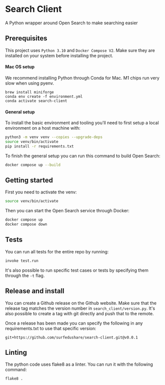 # Search Client

A Python wrapper around Open Search to make searching easier

## Prerequisites

This project uses `Python 3.10` and `Docker Compose V2`.
Make sure they are installed on your system before installing the project.

#### Mac OS setup

We recommend installing Python through Conda for Mac. M1 chips run very slow when using pyenv.
```
brew install miniforge
conda env create -f environment.yml
conda activate search-client
```


#### General setup

To install the basic environment and tooling you'll need to first setup a local environment on a host machine with:

```bash
python3 -m venv venv --copies --upgrade-deps
source venv/bin/activate
pip install -r requirements.txt
```

To finish the general setup you can run this command to build Open Search:

```bash
docker compose up --build
```


## Getting started

First you need to activate the venv:

```bash
source venv/bin/activate
```

Then you can start the Open Search service through Docker:

```bash
docker compose up
docker compose down
```

## Tests

You can run all tests for the entire repo by running:

```bash
invoke test.run
```

It's also possible to run specific test cases or tests by specifying them through the ``-t`` flag.

## Release and install

You can create a Github release on the Github website.
Make sure that the release tag matches the version number in ``search_client/version.py``.
It's also possible to create a tag with git directly and push that to the remote.

Once a release has been made you can specify the following in any requirements.txt to use that specific version:

```
git+https://github.com/surfedushare/search-client.git@v0.0.1
```

## Linting

The python code uses flake8 as a linter. You can run it with the following command:

```bash
flake8 .
```
